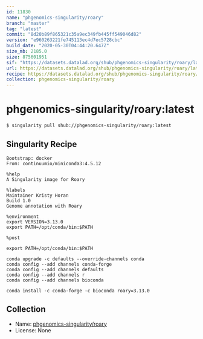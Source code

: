 ```yaml
---
id: 11830
name: "phgenomics-singularity/roary"
branch: "master"
tag: "latest"
commit: "8d20b89f865321c35a9ec349fb445ff549046d82"
version: "e960263221fe745113ec4d7ec5728cbc"
build_date: "2020-05-30T04:44:20.647Z"
size_mb: 2185.0
size: 875601951
sif: "https://datasets.datalad.org/shub/phgenomics-singularity/roary/latest/2020-05-30-8d20b89f-e9602632/e960263221fe745113ec4d7ec5728cbc.sif"
url: https://datasets.datalad.org/shub/phgenomics-singularity/roary/latest/2020-05-30-8d20b89f-e9602632/
recipe: https://datasets.datalad.org/shub/phgenomics-singularity/roary/latest/2020-05-30-8d20b89f-e9602632/Singularity
collection: phgenomics-singularity/roary
---
```


# phgenomics-singularity/roary:latest

```bash
$ singularity pull shub://phgenomics-singularity/roary:latest
```

## Singularity Recipe

```singularity
Bootstrap: docker
From: continuumio/miniconda3:4.5.12

%help
A Singularity image for Roary

%labels
Maintainer Kristy Horan
Build 1.0
Genome annotation with Roary

%environment
export VERSION=3.13.0
export PATH=/opt/conda/bin:$PATH

%post

export PATH=/opt/conda/bin:$PATH

conda upgrade -c defaults --override-channels conda
conda config --add channels conda-forge
conda config --add channels defaults
conda config --add channels r
conda config --add channels bioconda

conda install -c conda-forge -c bioconda roary=3.13.0
```

## Collection

 - Name: [phgenomics-singularity/roary](https://github.com/phgenomics-singularity/roary)
 - License: None

